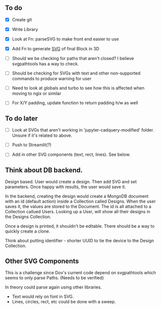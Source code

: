 
## To do
- [x] Create git
- [x] Write Library
- [x] Look at Fn: parseSVG to make front end easier to use
- [x] Add Fn to generate [SVG](https://cadquery.readthedocs.io/en/latest/importexport.html#exporting-svg) of final Block in 3D
- [ ] Should we be checking for paths that aren't closed? I believe svgpathtools has a way to check.
- [ ] Should be checking for SVGs with text and other non-supported commands to produce warning for user
- [ ] Need to look at globals and turbo to see how this is affected when moving to ngix or similar
- [ ] For X/Y padding, update function to return padding h/w as well


## To do later
- [ ] Look at SVGs that aren't working in 'jupyter-cadquery-modified' folder. Unsure if it's related to above.
- [ ] Push to Streamlit(?)
- [ ] Add in other SVG components (text, rect, lines). See below.


## Think about DB backend.
Design based. User would create a design. Then add SVG and set parameters. Once happy with results, the user would save it. 

In the backend, creating the design would create a MongoDB document with an id (default action) inside a Collection called Designs. When the user saves it, the values are stored to the Document. The id is all attached to a Collection callued Users. Looking up a User, will show all their designs in the Designs Collection.

Once a design is printed, it shouldn't be editable. There should be a way to quickly create a clone.


Think about putting identifier - shorter UUID to tie the device to the Design Collection.


## Other SVG Components
This is a challenge since Dov's current code depend on svgpathtools which seems to only parse Paths. (Needs to be verified)

In theory could parse again using other libraries. 
- Text would rely on font in SVG.
- Lines, circles, rect, etc could be done with a sweep.
